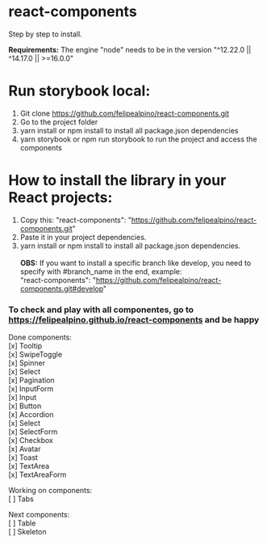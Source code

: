 # react-components

Step by step to install.

**Requirements:** The engine "node" needs to be in the version "^12.22.0 || ^14.17.0 || >=16.0.0"

# Run storybook local: 
1. Git clone https://github.com/felipealpino/react-components.git
2. Go to the project folder
3. yarn install or npm install to install all package.json dependencies
4. yarn storybook or npm run storybook to run the project and access the components

# How to install the library in your React projects: 
1. Copy this: "react-components": "https://github.com/felipealpino/react-components.git"
2. Paste it in your project dependencies.
3. yarn install or npm install to install all package.json dependencies.
<br><br>
**OBS:** If you want to install a specific branch like develop, you need to specify with #branch_name in the end, example:  
"react-components": "https://github.com/felipealpino/react-components.git#develop"

### To check and play with all componentes, go to https://felipealpino.github.io/react-components and be happy


Done components: <br>
[x] Tooltip <br>
[x] SwipeToggle <br>
[x] Spinner <br>
[x] Select <br>
[x] Pagination <br>
[x] InputForm <br>
[x] Input <br>
[x] Button <br>
[x] Accordion <br>
[x] Select <br>
[x] SelectForm <br>
[x] Checkbox <br>
[x] Avatar <br>
[x] Toast <br>
[x] TextArea <br>
[x] TextAreaForm <br>

Working on components: <br>
[ ] Tabs <br>

Next components: <br>
[ ] Table <br>
[ ] Skeleton <br>
